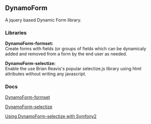 ## DynamoForm

A jquery based Dynamic Form library.

### Libraries

**DynamoForm-formset:**  
Create forms with fields (or groups of fields which can be dynamicaly added and
removed from a form by the end user as needed.

**DynamoForm-selectize:**  
Enable the use Brian Reavis's popular selectize.js library using html
attributes without writing any javascript.

### Docs

[DynamoForm-formset](https://github.com/MESD/DynamoForm/blob/master/doc/DynamoForm-formset.md "DynamoForm-formset Docs")

[DynamoForm-selectize](https://github.com/MESD/DynamoForm/blob/master/doc/DynamoForm-selectize.md "DynamoForm-selectize Docs")

[Using DynamoForm-selectize with Symfony2](https://github.com/MESD/DynamoForm/blob/master/doc/DynamoForm-selectize-symfony2-ajax.md "DynamoForm-selectize Symfony2 Docs")